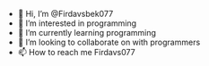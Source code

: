 - 👋 Hi, I’m @Firdavsbek077
- 👀 I’m interested in programming
- 🌱 I’m currently learning programming
- 💞️ I’m looking to collaborate on with programmers
- 📫 How to reach me Firdavs077

<!---
Firdavsbek077/Firdavsbek077 is a ✨ special ✨ repository because its `README.md` (this file) appears on your GitHub profile.
You can click the Preview link to take a look at your changes.
--->
